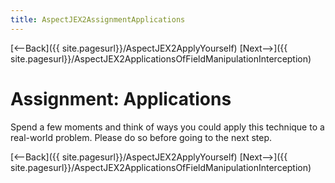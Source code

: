 ```yaml
---
title: AspectJEX2AssignmentApplications
---
```

[<--Back]({{ site.pagesurl}}/AspectJEX2ApplyYourself) [Next-->]({{ site.pagesurl}}/AspectJEX2ApplicationsOfFieldManipulationInterception)

# Assignment: Applications
Spend a few moments and think of ways you could apply this technique to a real-world problem. Please do so before going to the next step.

[<--Back]({{ site.pagesurl}}/AspectJEX2ApplyYourself) [Next-->]({{ site.pagesurl}}/AspectJEX2ApplicationsOfFieldManipulationInterception)
